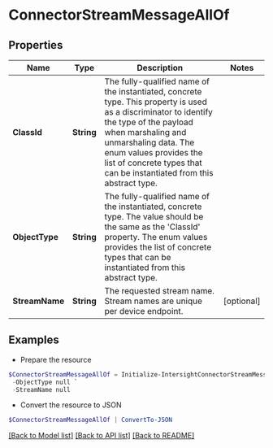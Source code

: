 # ConnectorStreamMessageAllOf
## Properties

Name | Type | Description | Notes
------------ | ------------- | ------------- | -------------
**ClassId** | **String** | The fully-qualified name of the instantiated, concrete type. This property is used as a discriminator to identify the type of the payload when marshaling and unmarshaling data. The enum values provides the list of concrete types that can be instantiated from this abstract type. | 
**ObjectType** | **String** | The fully-qualified name of the instantiated, concrete type. The value should be the same as the &#39;ClassId&#39; property. The enum values provides the list of concrete types that can be instantiated from this abstract type. | 
**StreamName** | **String** | The requested stream name. Stream names are unique per device endpoint. | [optional] 

## Examples

- Prepare the resource
```powershell
$ConnectorStreamMessageAllOf = Initialize-IntersightConnectorStreamMessageAllOf  -ClassId null `
 -ObjectType null `
 -StreamName null
```

- Convert the resource to JSON
```powershell
$ConnectorStreamMessageAllOf | ConvertTo-JSON
```

[[Back to Model list]](../README.md#documentation-for-models) [[Back to API list]](../README.md#documentation-for-api-endpoints) [[Back to README]](../README.md)

